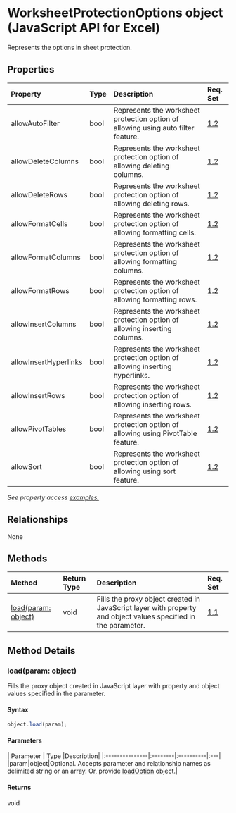 # WorksheetProtectionOptions object (JavaScript API for Excel)

Represents the options in sheet protection.

## Properties

| Property	   | Type	|Description| Req. Set|
|:---------------|:--------|:----------|:----|
|allowAutoFilter|bool|Represents the worksheet protection option of allowing using auto filter feature.|[1.2](../requirement-sets/excel-api-requirement-sets.md)|
|allowDeleteColumns|bool|Represents the worksheet protection option of allowing deleting columns.|[1.2](../requirement-sets/excel-api-requirement-sets.md)|
|allowDeleteRows|bool|Represents the worksheet protection option of allowing deleting rows.|[1.2](../requirement-sets/excel-api-requirement-sets.md)|
|allowFormatCells|bool|Represents the worksheet protection option of allowing formatting cells.|[1.2](../requirement-sets/excel-api-requirement-sets.md)|
|allowFormatColumns|bool|Represents the worksheet protection option of allowing formatting columns.|[1.2](../requirement-sets/excel-api-requirement-sets.md)|
|allowFormatRows|bool|Represents the worksheet protection option of allowing formatting rows.|[1.2](../requirement-sets/excel-api-requirement-sets.md)|
|allowInsertColumns|bool|Represents the worksheet protection option of allowing inserting columns.|[1.2](../requirement-sets/excel-api-requirement-sets.md)|
|allowInsertHyperlinks|bool|Represents the worksheet protection option of allowing inserting hyperlinks.|[1.2](../requirement-sets/excel-api-requirement-sets.md)|
|allowInsertRows|bool|Represents the worksheet protection option of allowing inserting rows.|[1.2](../requirement-sets/excel-api-requirement-sets.md)|
|allowPivotTables|bool|Represents the worksheet protection option of allowing using PivotTable feature.|[1.2](../requirement-sets/excel-api-requirement-sets.md)|
|allowSort|bool|Represents the worksheet protection option of allowing using sort feature.|[1.2](../requirement-sets/excel-api-requirement-sets.md)|

_See property access [examples.](#property-access-examples)_

## Relationships
None


## Methods

| Method		   | Return Type	|Description| Req. Set|
|:---------------|:--------|:----------|:----|
|[load(param: object)](#loadparam-object)|void|Fills the proxy object created in JavaScript layer with property and object values specified in the parameter.|[1.1](../requirement-sets/excel-api-requirement-sets.md)|

## Method Details


### load(param: object)
Fills the proxy object created in JavaScript layer with property and object values specified in the parameter.

#### Syntax
```js
object.load(param);
```

#### Parameters
| Parameter	   | Type	|Description|
|:---------------|:--------|:----------|:---|
|param|object|Optional. Accepts parameter and relationship names as delimited string or an array. Or, provide [loadOption](loadoption.md) object.|

#### Returns
void
